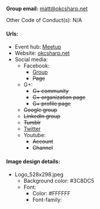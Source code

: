 **Group email:** matt@okcsharp.net

Other Code of Conduct(s): N/A

#### Urls:
  - Event hub: [Meetup](http://www.meetup.com/OKC-Sharp/)
  - Website: [okcsharp.net](http://okcsharp.net)
  - Social media:
    - Facebook:
      - [Group](https://www.facebook.com/groups/okcsharp/)
      - ~~Page~~
    - G+:
      - ~~G+ community~~
      - ~~G+ organization page~~
      - ~~G+ profile page~~
    - ~~Google group~~
    - ~~LinkedIn group~~
    - ~~Tumblr~~
    - [Twitter](https://twitter.com/okcsharp/)
    - Youtube:
      - ~~Account~~
      - ~~Channel~~

#### Image design details:
- Logo_528x298.jpeg
  - Background color: #3C8DC5
  - Font:
    - Color: #FFFFFF
    - Font-family:
